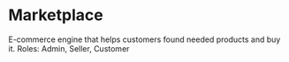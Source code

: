 # Marketplace
E-commerce engine that helps customers found needed products and buy it. Roles: Admin, Seller, Customer
